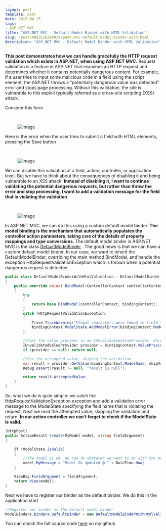 ```yaml
---
layout: post
template: post
date: 2013-04-15
tags:
- ASP.NET MVC
title: "ASP.NET MVC - Default Model Binder with HTML Validation"
slug: /post/48031562990/aspnet-mvc-default-model-binder-with-html
description: "ASP.NET MVC - Default Model Binder with HTML Validation"
---
```

<p><strong>This post demonstrates how we can handle gracefully the HTTP request validation which exists in ASP.NET, when using ASP.NET MVC.</strong> Request validation is a feature in ASP.NET that examines an HTTP request and determines whether it contains potentially dangerous content. For example, if a user tries to input some malicious code in a field using the script element, the ASP.NET throws a "potentially dangerous value was detected" error and stops page processing. Without this validation, the site is vulnerable to this exploit typically referred as a cross-site scripting (XSS) attack.</p>
<p>Consider this form</p>
<p>&nbsp;</p>
<p><figure class="tmblr-full" data-orig-height="470" data-orig-width="500"><img alt="image" src="https://66.media.tumblr.com/65aeb86afead403581aee09b8c95103d/a530e3b9dda3aaca-2b/s540x810/7813a045ef5e112ad59ac7c20cb9d1c53662fdc9.png" data-orig-height="470" data-orig-width="500"></figure></p>
<p></p>
<p>Here is the error when the user tries to submit a field with HTML elements, pressing the Save button</p>
<p>&nbsp;</p>
<p><figure class="tmblr-full" data-orig-height="354" data-orig-width="500"><img alt="image" src="https://66.media.tumblr.com/1ae9f8f8c0d150c6dc42b7a55b1304f6/a530e3b9dda3aaca-bb/s540x810/2f2a66c9a1e8805bfbeba51a9efa0d93dd1cd557.png" data-orig-height="354" data-orig-width="500"></figure></p>
<p></p>
<p></p>
<p>We can disable this validation at a field, action, controller, or application level. But we have to think about the consequences of disabling it and being vulnerable to an XSS attack. <strong>Instead of disabling it, I want to continue validating the potential dangerous requests, but rather than throw the error and stop processing, I want to add a validation message for the field that is violating the validation.</strong></p>
<p>&nbsp;</p>
<p><figure class="tmblr-full" data-orig-height="421" data-orig-width="500"><img alt="image" src="https://66.media.tumblr.com/f4fdeb5ab7319eff0e7de8e8cebdd83b/a530e3b9dda3aaca-e1/s540x810/f8931121223d166489a86b914efb9301d111e35b.png" data-orig-height="421" data-orig-width="500"></figure></p>
<p></p>
<p></p>
<p>In ASP.NET MVC, we can do this using a custom default model binder. <strong>The model binding is the mechanism that automatically populates the controller action parameters, taking care of the details of property mappings and type conversions</strong>. The default model binder in ASP.NET MVC is the class <a href="http://msdn.microsoft.com/en-us/library/system.web.mvc.defaultmodelbinder(v=vs.98).aspx" title="Default Model Binder" target="_blank">DefaultModelBinder</a> . The good news is that we can have a custom default model binder. In our case, we want to inherit the DefaultModelBinder, overriding the main method BindModel, and handle the exception HttpRequestValidationException which is thrown when a potential dangerous request is detected</p>

```cs
public class DefaultModelBinderWithHtmlValidation : DefaultModelBinder
{
    public override object BindModel(ControllerContext controllerContext, ModelBindingContext bindingContext)
    {
        try
        {
            return base.BindModel(controllerContext, bindingContext);
        }
        catch (HttpRequestValidationException)
        {
            Trace.TraceWarning("Ilegal characters were found in field {0}", bindingContext.ModelMetadata.DisplayName ?? bindingContext.ModelName);
            bindingContext.ModelState.AddModelError(bindingContext.ModelName, string.Format("Ilegal characters were found in field {0}", bindingContext.ModelMetadata.DisplayName ?? bindingContext.ModelName));
        }

        //Cast the value provider to an IUnvalidatedValueProvider, which allows to skip validation
        IUnvalidatedValueProvider provider = bindingContext.ValueProvider as IUnvalidatedValueProvider;
        if (provider == null) return null;

        //Get the attempted value, skiping the validation
        var result = provider.GetValue(bindingContext.ModelName, skipValidation: true);
        Debug.Assert(result != null, "result is null");

        return result.AttemptedValue;
    }
}
```

<p>So, what we do is quite simple: we catch the HttpRequestValidationException exception and add a validation error message to the ModelState specifying the field name that is violating the request. Next we read the attempted value, skipping the validation and return. <strong>In our action controller we can't forget to check if the ModelState is valid</strong>.</p>

```cs
[HttpPost]
public ActionResult Create(MyModel model, string fieldArgument)
{

    if (ModelState.IsValid)
    {
        //The model is OK. We can do whatever we want to do with the model
        model.MyMessage = "Model Ok Updated @ " + DateTime.Now;
    }

    ViewBag.FieldArgument = fieldArgument;
    return View(model);
}
```

<p>Next we have to register our binder as the default binder. We do this in the application start</p>

```cs
//Register our binder as the default model binder
ModelBinders.Binders.DefaultBinder = new DefaultModelBinderWithHtmlValidation();
```

<p>You can check the full source code <a href="https://github.com/bfcamara/DefaultModelBinderWithHtmlValidation-AspNetMVc" title="Sample Source Code" target="_blank">here</a> on my github.</p>